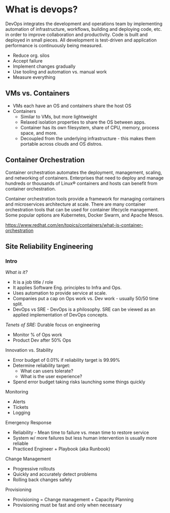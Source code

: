 # What is devops?
DevOps integrates the development and operations team by implementing automation of infrastructure, workflows, building and deploying code, etc. in order to improve collaboration and productivity.  Code is built and deployed in small pieces.  All development is test-driven and application performance is continuously being measured.

* Reduce org. silos
* Accept failure
* Implement changes gradually
* Use tooling and automation vs. manual work
* Measure everything

## VMs vs. Containers
* VMs each have an OS and containers share the host OS
* Containers
  * Similar to VMs, but more lightweight
  * Relaxed isolation properties to share the OS between apps.
  * Container has its own filesystem, share of CPU, memory, process space, and more.
  * Decoupled from the underlying infrastructure - this makes them portable across clouds and OS distros.

## Container Orchestration
Container orchestration automates the deployment, management, scaling, and networking of containers. Enterprises that need to deploy and manage hundreds or thousands of Linux® containers and hosts can benefit from container orchestration. 

Container orchestration tools provide a framework for managing containers and microservices architecture at scale. There are many container orchestration tools that can be used for container lifecycle management. Some popular options are Kubernetes, Docker Swarm, and Apache Mesos.

https://www.redhat.com/en/topics/containers/what-is-container-orchestration

## Site Reliability Engineering
### Intro
*What is it?*
* It is a job title / role
* It applies Software Eng. principles to Infra and Ops.
* Uses automation to provide service at scale.
* Companies put a cap on Ops work vs. Dev work - usually 50/50 time split.
* DevOps vs SRE - DevOps is a philosophy. SRE can be viewed as an applied implementation of DevOps concepts.

*Tenets of SRE:*
Durable focus on engineering
  * Monitor % of Ops work
  * Product Dev after 50% Ops

Innovation vs. Stability
* Error budget of 0.01% if reliability target is 99.99%
* Determine reliability target:
  * What can users tolerate?
  * What is the user experience?
* Spend error budget taking risks launching some things quickly

Monitoring
* Alerts
* Tickets
* Logging

Emergency Response
* Reliability - Mean time to failure vs. mean time to restore service
* System w/ more failures but less human intervention is usually more reliable
* Practiced Engineer + Playbook (aka Runbook)

Change Management
* Progressive rollouts
* Quickly and accurately detect problems
* Rolling back changes safely

Provisioning
* Provisioning = Change management + Capacity Planning
* Provisioning must be fast and only when necessary
